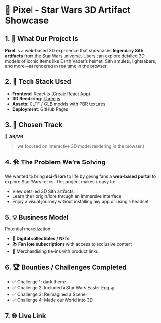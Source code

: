 # 🌌 Pixel - Star Wars 3D Artifact Showcase

## 1. 🚀 What Our Project Is

**Pixel** is a web-based 3D experience that showcases **legendary Sith artifacts** from the Star Wars universe. Users can explore detailed 3D models of iconic items like Darth Vader’s helmet, Sith amulets, lightsabers, and more—all rendered in real time in the browser.

## 2. 🧰 Tech Stack Used

- **Frontend**: React.js (Create React App)
- **3D Rendering**: [Three.js](https://threejs.org/)
- **Assets**: GLTF / GLB models with PBR textures
- **Deployment**: GitHub Pages

## 3. 🧠 Chosen Track

🎯 **AR/VR**

> we focused on interactive 3D model rendering in the browser.)

## 4. 🛠️ The Problem We’re Solving

We wanted to bring **sci-fi lore** to life by giving fans a **web-based portal** to explore Star Wars relics. This project makes it easy to:
- View detailed 3D Sith artifacts
- Learn their origin/lore through an immersive interface
- Enjoy a visual journey without installing any app or using a headset

## 5. 💡 Business Model

Potential monetization:
- 🛒 **Digital collectibles / NFTs**
- 📚 **Fan lore subscriptions** with access to exclusive content
- 📱 Merchandising tie-ins with product links

## 6. 🏆 Bounties / Challenges Completed

- ✅ Challenge 1: dark theme
- ✅ Challenge 2: Included a Star Wars Easter Egg 🛸
- ✅ Challenge 3: Reimagined a Scene
- ✅ Challenge 4: Made our World into 3D

## 7. 🌐 Live Link



